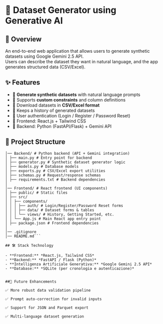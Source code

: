 # 🚀 Dataset Generator using Generative AI

## 📌 Overview
An end-to-end web application that allows users to generate synthetic datasets using Google Gemini 2.5 API.  
Users can describe the dataset they want in natural language, and the app generates structured data (CSV/Excel).

## ✨ Features
- 🔹 **Generate synthetic datasets** with natural language prompts  
- 🔹 Supports **custom constraints** and column definitions  
- 🔹 Download datasets in **CSV/Excel format**  
- 🔹 Keeps a history of generated datasets  
- 🔹 User authentication (Login / Register / Password Reset)  
- 🔹 Frontend: React.js + Tailwind CSS  
- 🔹 Backend: Python (FastAPI/Flask) + Gemini API  



## 📂 Project Structure
```Dataset-Generator-using-GenAI/
│── Backend/ # Python backend (API + Gemini integration)
│ ├── main.py # Entry point for backend
│ ├── generator.py # Synthetic dataset generator logic
│ ├── models.py # Database models
│ ├── exports.py # CSV/Excel export utilities
│ ├── schemas.py # Request/response schemas
│ ├── requirements.txt # Backend dependencies
│
│── Frontend/ # React frontend (UI components)
│ ├── public/ # Static files
│ ├── src/
│ │ ├── components/
│ │ │ ├── auth/ # Login/Register/Password Reset forms
│ │ │ ├── data/ # Dataset forms & tables
│ │ │ └── views/ # History, Getting Started, etc.
│ │ └── App.js # Main React app entry point
│ ├── package.json # Frontend dependencies
│
│── .gitignore
│── README.md```

## 🛠️ Stack Technology

- **Frontend:** *React.js, Tailwind CSS*  
- **Backend:** *FastAPI / Flask (Python)*  
- **Intelligenza Artificiale Generativa:** *Google Gemini 2.5 API*  
- **Database:** *SQLite (per cronologia e autenticazione)*  


##🔮 Future Enhancements

✅ More robust data validation pipeline

✅ Prompt auto-correction for invalid inputs

✅ Support for JSON and Parquet export

✅ Multi-language dataset generation
